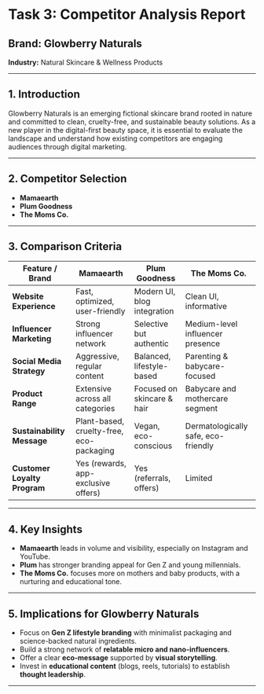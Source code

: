 # Task 3: Competitor Analysis Report

## Brand: Glowberry Naturals  
**Industry:** Natural Skincare & Wellness Products

---

## 1. Introduction

Glowberry Naturals is an emerging fictional skincare brand rooted in nature and committed to clean, cruelty-free, and sustainable beauty solutions. As a new player in the digital-first beauty space, it is essential to evaluate the landscape and understand how existing competitors are engaging audiences through digital marketing.

---

## 2. Competitor Selection

- **Mamaearth**  
- **Plum Goodness**  
- **The Moms Co.**

---

## 3. Comparison Criteria

| Feature / Brand           | Mamaearth                          | Plum Goodness                      | The Moms Co.                       |
|---------------------------|------------------------------------|------------------------------------|------------------------------------|
| **Website Experience**    | Fast, optimized, user-friendly     | Modern UI, blog integration        | Clean UI, informative              |
| **Influencer Marketing**  | Strong influencer network          | Selective but authentic            | Medium-level influencer presence   |
| **Social Media Strategy** | Aggressive, regular content        | Balanced, lifestyle-based          | Parenting & babycare-focused       |
| **Product Range**         | Extensive across all categories    | Focused on skincare & hair         | Babycare and mothercare segment    |
| **Sustainability Message**| Plant-based, cruelty-free, eco-packaging | Vegan, eco-conscious        | Dermatologically safe, eco-friendly |
| **Customer Loyalty Program** | Yes (rewards, app-exclusive offers) | Yes (referrals, offers)         | Limited                            |

---

## 4. Key Insights

- **Mamaearth** leads in volume and visibility, especially on Instagram and YouTube.  
- **Plum** has stronger branding appeal for Gen Z and young millennials.  
- **The Moms Co.** focuses more on mothers and baby products, with a nurturing and educational tone.

---

## 5. Implications for Glowberry Naturals

- Focus on **Gen Z lifestyle branding** with minimalist packaging and science-backed natural ingredients.  
- Build a strong network of **relatable micro and nano-influencers**.  
- Offer a clear **eco-message** supported by **visual storytelling**.  
- Invest in **educational content** (blogs, reels, tutorials) to establish **thought leadership**.

---
